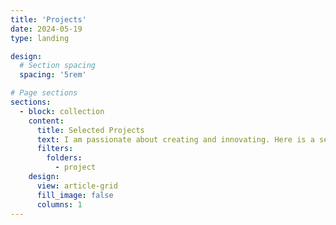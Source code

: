 ```yaml
---
title: 'Projects'
date: 2024-05-19
type: landing

design:
  # Section spacing
  spacing: '5rem'

# Page sections
sections:
  - block: collection
    content:
      title: Selected Projects
      text: I am passionate about creating and innovating. Here is a selection of projects I have worked on over the years.
      filters:
        folders:
          - project
    design:
      view: article-grid
      fill_image: false
      columns: 1
---
```

